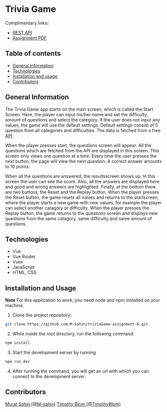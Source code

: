 # Trivia Game 
Complimentary links:
- [REST API](https://murattimothytriviagame.herokuapp.com/trivia)
- [Assignment PDF](https://lms.noroff.no/pluginfile.php/184832/mod_assign/introattachment/0/Vue_Trivia%20Game.pdf?forcedownload=1)

## Table of contents

- [General Information](#general-information)
- [Technologies](#technologies)
- [Installation and usage](#installation-and-usage)
- [Contributors](#contributors)

## General Information
The Trivia Game app starts on the main screen, which is called the Start Screen. Here, the player can input his/her name and set the difficulty, amount of questions and select the category. If the user does not input any values, the game will use the default settings. Default settings consist of 5 question from all categories and difficulties. The data is fetched from a free [API](https://opentdb.com/api_config.php).

When the player presses start, the questions screen will appear. All the questions which are fetched from the API are displayed in this screen. This screen only views one question at a time. Every time the user presses the next button, the page will view the next question. A correct answer amounts to 10 points.

When all the questions are answered, the resultsscreen shows up. In this screen the user can see the score. Also, all the answers are displayed here and good and wrong answers are highlighted. Finally, at the bottom there are two buttons, the Reset and the Replay button. When the player presses the Reset button, the game resets all values and returns to the startscreen, where the player starts a new game with new values, for example the player can select another catagory or difficulty. When the player presses the Replay button, the game returns to the questions screen and displays new questions from the same catagory, same difficulty and same amount of questions.

## Technologies
- Vue
- Vue Router
- Vuex
- JavaScript
- HTML, CSS

## Installation and Usage

**Note** For this application to work, you need node and npm installed on your machine.

1) Clone the project repository:
```sh
git clone https://github.com:M-Sahin/triviaGame-assignment-6.git
```

2) While inside the root directory, run the following command:
```sh
npm install
```

3) Start the development server by running
```sh
npm run dev
```
4) After running the command, you will get an url with which you can connect to the development server.

## Contributors
[Murat Sahin (@M-sahin)](https://github.com/M-sahin)
[Timothy Blom (@TimothyBlom)](https://github.com/TimothyBlom)
